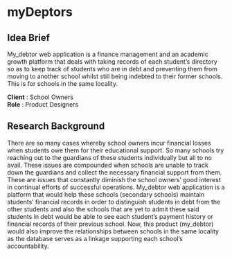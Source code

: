 # myDeptors
## Idea Brief 
   My_debtor web application is a finance management and an academic growth platform that deals with taking records of each student’s directory so as to keep track of students who are in debt and preventing them from moving to another school whilst still being indebted to their former schools. This is for schools in the same locality. 

**Client** : School Owners <br>
**Role** : Product Designers

## Research Background
   There are so many cases whereby school owners incur financial losses when students owe them for their educational support. So many schools try reaching out to the guardians of these students individually but all to no avail. These issues are compounded when schools are unable to track down the guardians and collect the necessary financial support from them.  These are issues that constantly diminish the school owners’ good interest in continual efforts of successful operations. My_debtor web application is a platform that would help these schools (secondary schools) maintain students’ financial records in order to distinguish students in debt from the other students and also the schools that are yet to admit these said students in debt would be able to see each student’s payment history or financial records of their previous school. Now, this product (my_debtor) would also improve the relationships between schools in the same locality as the database serves as a linkage supporting each school’s accountability.

